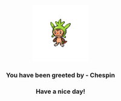 <p align="center">
            <img src="https://raw.githubusercontent.com/PokeAPI/sprites/master/sprites/pokemon/650.png" width="150" height="150">
          </p>
          <h3 align="center">You have been greeted by - <b>Chespin</b></h3>
          <h3 align="center">Have a nice day!</h3>
        